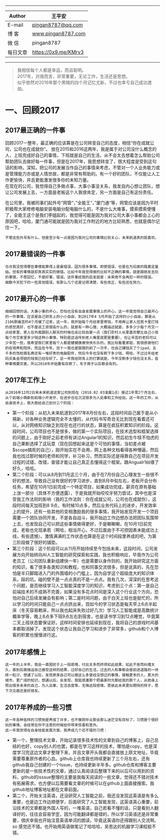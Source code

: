 ****
|Author|王平安|
|---|---
|E-mail|pingan8787@qq.com
|博  客|www.pingan8787.com
|微  信|pingan8787
|每日文章|https://0x9.me/KMrv3
****
  
> 我相信每个人都是幸运，而且聪明。  
> 2017年，对我而言，非常重要，无论工作，生活还是思想。     
> 似乎依然对2016年那个黑暗的四个月记忆尤新，不过也幸亏自己成功渡劫。   

# 一、回顾2017

## 2017最正确的一件事 
  回顾2017一整年，最正确的应该算是在公司转变自己的态度，相信“你在成就公司，公司也在成就你”。 
  放在2015和2016这两年，我是属于对公司没什么概念的人，上班完成好自己的事情，下班就是自己的生活，从不会太去想着怎么帮助公司帮助团队去做好每一件事，但是在2017年，我思想转变了，很大程度是受到这句话的影响，深知，把公司的发展当作自己的事情来考虑，不管对一个人业务能力或是管理能力亦或是人情世故，都是非常有帮助的。有一个好的团队，不仅能让人工作更愉快，并且更能激发很多你的未知力量。    
  在现在的公司，我觉得自己多做点事，大事小事没关系，我发自内心想让团队，想让公司发展上去，一方面是老板这个人我很肯定，另一方面是自己有这份责任。      

在公司里，我被同事们起外号”网管“，”全能王“，”厦门通“等，网管应该是因为平时积极帮大家修修电脑安装电脑分配电脑什么的，不是什么大难事，摸索摸索便懂了，全能王这个是我们李姐起的，我觉得可能是因为我对公司大事小事都会上心的原因吧，哈哈，厦门通可能就是因为我对工作附近的地方比较熟悉，也就是偶尔记住一下。  

    不管这些外号有什么，但是至少有一点是因为我对公司的事情比较关心，未来航道真的挺喜欢。  

## 2017最错误的一件事
    也许我没觉得哪些事情能算得上是最错误，因为很多事情，即使错误，也是在为后面的路奠定基础。但有的事情就却真真实实的做错。比如今年我觉得做的比较不正确的事情，就是跟朋友去玩的事情，不愿回忆，不是好事，错误。这件事给我的启发就是：未来绝不会再犯一样的错误。  
    细数今天犯下的一些其他错误，有那么几个还是记得清楚，有些改正，有些还在努力。  

## 2017最开心的一件事
    细细回想的话，大事小事的开心，恐怕也没有自身发展事情上的开心。这一年我觉得自己最开心的一件事情，应该是自己财务上的小小自由，到2017年4 5月开始了这样的小小自由，算是从2106那痛苦的4个月缓了过来，这一年，我开始每个月给家里寄钱，不用再让家人往我卡里打钱的感觉真好，也不是说工资很高什么的，就是有一种心理，大概描述就是，多多少少每个月交一点给家里，家人在外面跟别人聊天的时候也会比较自豪一点（我们农村人长辈喜欢攀比自己小孩每个月交家里多少钱这种小事情，特别是这话传到老人嘴里就更是重要），也让辛苦的老妈可以少辛苦一些，我希望我们家里每个人都是健健康康快快乐乐的，我比较看重家庭，我很感谢他们的在培养和陪伴。而且在今年，双十一我也是狠狠的剁了一次手，也自己赚钱买了个ipad，五千多的驾校报名费还有一堆好贵的电脑配件，然后今年也没有剩下多少钱，啊哈，不过过年给老妈买条金项链的钱我已经存好了。这一年我给财务上的打算就是，今年没剩多少钱也没关系，各种事情要完善，所以2018年开始要有存款了，车子房子以后都会有的。  

## 2017年工作上
    从2016年12月2日来未来航道这家公司到现在（2018.02.03凌晨1点）接近1年零2个月左右，从个前端小萌新到前端小开发仔，在进步也在沉淀很多为人处事和工作经验。这一年的工作，从自身技术上，我大致给自己划分三个阶段：  
* 第一个阶段：从初入未来航道到2017年8月份左右，这段时间自己属于是从小萌新，对各种业务逻辑完全不太懂的，从代码书写奇丑无比到现在看着还可以，从对网络知识缺乏到现在也还行的状态，算是在疯狂积累知识的阶段。这段时间，公司项目也不是很多，做的第一个实际项目，在技术选型和框架选择的问题上，由于刚好之前老师有讲过Angular1的知识，然后初生牛犊不怕虎的自己果断选择了这玩意（现在回想起来这是个可怕的事情，当初差点被$scope搞死的自己），刚开始实在不会用，网上各种文档看得各种懵逼，然后我也找过那时候的老师和同学，补习补习，然而实际还是得靠自己在项目开发过程的试错，改错，查错才能让自己真正去懂得这个框架。跟Angualr1纠缠了好久，哈哈。  
* 第二个阶段：可以从8月到11月这三个月，由于在7月份自己心理发生一些很不好的想法，导致自己没有很好的学习进步，直到8月中旬左右，老板开会分布任务，希望在10月1日前完成一个特定项目，如果成功完成，薪资在原有基础上涨一部分（具体不方便透露），于是我就开始咬咬牙努力尝试，其中也是深受我工作法则的影响（我的工作法则：你在成就公司，公司也在成就你），这段时间每天加班到8 9点，有时候10点多，然后业务代码上的进步，开发效率上的提升，还有一些其他的变相激励我的很多事情，我开始发现开发一个项目需要一个团队协同开发，不是各自战斗，我开始边工作边想办法把团队氛围带上去，也发现自己可以把这些事情做得更好，于是唰唰唰，在10月1日前完成，老板也兑现承若（啊哈，相当开心，不过后面由于不可控因素未能成功上线，有些遗憾）。激情满满的工作状态也算是在这个时间段里养成的吧，为第三阶段做了很好的铺垫。  
* 第三个阶段：这个阶段可以从11月开始持续至今包括未来，这段时间，公司发展方向开始转向AI人工智能的研究探索和实践，我也积极响应，毕竟作为公司老员工（公司团队重新组建快一年）也是需要以身作则的，我开始研究这方面的知识，看了很多各类知识和教程，也和同事交流很多，但是说真的，先在恐怕是半只脚踏进入门的外围墙的小门槛上，因为自学这个超级庞大的知识体系，踩的坑，碰的壁不是一点点真的不是一点点。我有几次，深深的在思考这个问题，是否继续学习人工智能深度学习的知识，考虑到三个点：第一是自己前端技术的不成熟不完善，如果没有多花点时间是深入这个行业这个方向，恐怕对自己后续发展会有影响；第二是时间问题，由于白天上班也是挺忙的，所以学习的时间只能自己一点点挤出来，现如今的学习状态是每天早上6点半起床（冬天容易赖床，所以我也起床失败过好几次）学习人工智能或是高数统计概率学等，晚上8点多下班9点左右到宿舍，也是读书学习到12点睡觉，毕竟第二天上班状态要保证好。这样时间安排也延续到现在，我将自己的游戏时间基本都取消掉了。发现这个状态让我自己学习和进步了非常多，github和个人博客的积累也慢慢进行这。  

## 2017年感情上
    这一年的上半年，我会一直困扰于上一段感情，付出太多而终得如此结果，如此不舍而纠缠太久，直到后面强迫自己接受这样的结果，过好自己的生活，过去的人和事都会是前进道路的一块砖一粒沙，想通了以后，发现原来自己可以做这么多曾经没想过的事情，接触更多的人，更大的城市，更广阔的知识，想通以后，会发现，我挺感激那个把最美时光都给我的那个人，从她身上照出很多未来的自己，为人出事，生活态度等，无悔这段感情，愿彼此未来更似期待的样子，愿下次见面还是好朋友。 

## 2017年养成的一些习惯
    这一年各种各样的习惯倒是养成了许多，也不像刚毕业那会那么迷茫没有目标了，习惯是个很好玩的事情，会经常在你不注意的时候给你带来惊喜和意外。  
    这一年我觉得在自身技能发展方面，我养成几个还不错的习惯：  
* 第一个，整理技术文章，开始记录很多技术性的文章到自己的博客上，自己总结的也好，copy别人的也罢，都是在学习这样的技术，哪怕是copy，也是深度学习完这边文章才整理下来，并且文章开头我都会直接放上原文地址，毕竟需要尊重原作者的心血。github上仓库我也持续更新了三个月左右，还有github我自己创建的一个Issue，也持续更新半年多。github仓库和博客主要更新的是一些技术性的文章，通过认真阅读后整理下来的以后可以用到的资料，github的isssue整理的主要是我每天阅读的一些文章，觉得还不错对技术有拓展需求，也方便以后需要看文章的时候可以在github上面直接搜索。我github地址博客地址都在文章前面。  
* 第二个，开始关注英语，还没研究人工智能之前，我还没发现这英语是有多么重要，也是边工作边顺便学，后面研究了人工智能发现，这英语真心重要，前沿技术的文章都是外国人写的，一堆英语，自己若看不懂的话，只是看别人翻译好的，往往会容易学歪，因为可能翻译都是错的，所以学习英语还是非常重要，很庆幸我也开始注意英语单词的朗读，毕竟这英语你还得跟别人交流啊。so 感觉还不错。也开始用英语做笔记了哈哈哈，吴恩达的机器学习课程挺不错。  
                                                                                                                                                                                                                                                                                                                             

